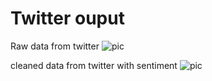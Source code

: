 # Twitter ouput

Raw data from twitter
![pic](https://github.com/dannylwe/projects/blob/master/final_year_project/twitter/twitter_original.PNG)

cleaned data from twitter with sentiment
![pic](https://github.com/dannylwe/projects/blob/master/final_year_project/twitter/twiiter_clean.PNG)
